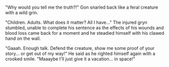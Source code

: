 "Why would you tell me the truth?!" Gon snarled back like a feral creature with a wild grin.

"Children. Adults. What does it matter? All I have..." The injured gryn stumbled, unable to complete his sentence as the effects of his wounds and blood loss came back for a moment and he steadied himself with his clawed hand on the wall.

"Gaaah. Enough talk. Defend the creature, show me some proof of your story... or get out of my way!" He said as he righted himself again with a crooked smile. "Maaaybe I'll just give it a vacation... in space!"